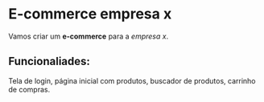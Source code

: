 # E-commerce empresa x

Vamos criar um **e-commerce** para a *empresa x*.

## Funcionaliades: 

Tela de login, página inicial com produtos, buscador de produtos, carrinho de compras.